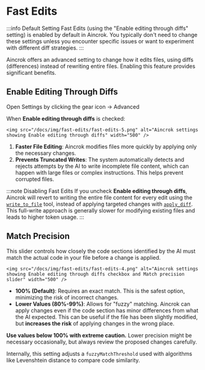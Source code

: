 # Fast Edits

:::info Default Setting
Fast Edits (using the "Enable editing through diffs" setting) is enabled by default in Aincrok. You typically don't need to change these settings unless you encounter specific issues or want to experiment with different diff strategies.
:::

Aincrok offers an advanced setting to change how it edits files, using diffs (differences) instead of rewriting entire files. Enabling this feature provides significant benefits.

## Enable Editing Through Diffs

Open Settings by clicking the gear icon <Codicon name="gear" /> → Advanced

When **Enable editing through diffs** is checked:

    <img src="/docs/img/fast-edits/fast-edits-5.png" alt="Aincrok settings showing Enable editing through diffs" width="500" />

1.  **Faster File Editing**: Aincrok modifies files more quickly by applying only the necessary changes.
2.  **Prevents Truncated Writes**: The system automatically detects and rejects attempts by the AI to write incomplete file content, which can happen with large files or complex instructions. This helps prevent corrupted files.

:::note Disabling Fast Edits
If you uncheck **Enable editing through diffs**, Aincrok will revert to writing the entire file content for every edit using the [`write_to_file`](/features/tools/write-to-file) tool, instead of applying targeted changes with [`apply_diff`](/features/tools/apply-diff). This full-write approach is generally slower for modifying existing files and leads to higher token usage.
:::

## Match Precision

This slider controls how closely the code sections identified by the AI must match the actual code in your file before a change is applied.

    <img src="/docs/img/fast-edits/fast-edits-4.png" alt="Aincrok settings showing Enable editing through diffs checkbox and Match precision slider" width="500" />

- **100% (Default)**: Requires an exact match. This is the safest option, minimizing the risk of incorrect changes.
- **Lower Values (80%-99%)**: Allows for "fuzzy" matching. Aincrok can apply changes even if the code section has minor differences from what the AI expected. This can be useful if the file has been slightly modified, but **increases the risk** of applying changes in the wrong place.

**Use values below 100% with extreme caution.** Lower precision might be necessary occasionally, but always review the proposed changes carefully.

Internally, this setting adjusts a `fuzzyMatchThreshold` used with algorithms like Levenshtein distance to compare code similarity.
